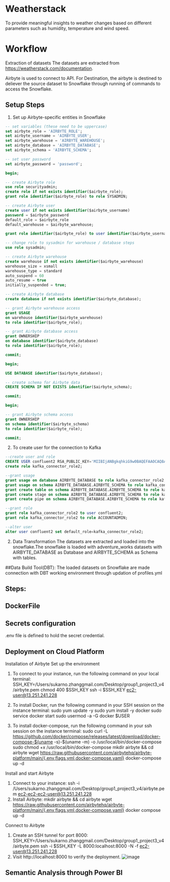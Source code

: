 # Weatherstack
To provide meaningful insights to weather changes based on different parameters such as humidity, temperature and wind speed.

# Workflow
Extraction of datasets
The datasets are extracted from https://weatherstack.com/documentation.

Airbyte is used to connect to API.
For Destination, the airbyte is destined to deliever the source dataset to Snowflake through running of commands to access the Snowflake.

## Setup Steps
1. Set up Airbyte-specific entities in Snowflake
```sql
-- set variables (these need to be uppercase)
set airbyte_role = 'AIRBYTE_ROLE';
set airbyte_username = 'AIRBYTE_USER';
set airbyte_warehouse = 'AIRBYTE_WAREHOUSE';
set airbyte_database = 'AIRBYTE_DATABASE';
set airbyte_schema = 'AIRBYTE_SCHEMA';

-- set user password
set airbyte_password = 'password';

begin;

-- create Airbyte role
use role securityadmin;
create role if not exists identifier($airbyte_role);
grant role identifier($airbyte_role) to role SYSADMIN;

-- create Airbyte user
create user if not exists identifier($airbyte_username)
password = $airbyte_password
default_role = $airbyte_role
default_warehouse = $airbyte_warehouse;

grant role identifier($airbyte_role) to user identifier($airbyte_username);

-- change role to sysadmin for warehouse / database steps
use role sysadmin;

-- create Airbyte warehouse
create warehouse if not exists identifier($airbyte_warehouse)
warehouse_size = xsmall
warehouse_type = standard
auto_suspend = 60
auto_resume = true
initially_suspended = true;

-- create Airbyte database
create database if not exists identifier($airbyte_database);

-- grant Airbyte warehouse access
grant USAGE
on warehouse identifier($airbyte_warehouse)
to role identifier($airbyte_role);

-- grant Airbyte database access
grant OWNERSHIP
on database identifier($airbyte_database)
to role identifier($airbyte_role);

commit;

begin;

USE DATABASE identifier($airbyte_database);

-- create schema for Airbyte data
CREATE SCHEMA IF NOT EXISTS identifier($airbyte_schema);

commit;

begin;

-- grant Airbyte schema access
grant OWNERSHIP
on schema identifier($airbyte_schema)
to role identifier($airbyte_role);

commit;
```

2. To create user for the connection to Kafka
```sql
--create user and role
CREATE USER confluent2 RSA_PUBLIC_KEY='MIIBIjANBgkqhkiG9w0BAQEFAAOCAQ8AMIIBCgKCAQEA1V+WROjik7v1oDRJxHa0Tl7ejtKm4SjuJ2qBiHKq06ja5mR977xmWorjeqNPLJ5Qkxwa+PDW6iXUTmZXyo/y7XCP/LXvYf1d4wphEU/PVLygnneqQAoVck09eiHSl/dgFNKbYlT3w+ko1Su+iZwYo7k2HonI4845hlUhe0MwoA3d2biwSMdWS5/WSOoxCUpYj/+kzKURLu4GmkJftpriYhNnLPnUrS6bUhfF8XJS0qa+AvVv/J96W5gIhXP3FFDGePjtrS+4bGAg/rpGu0w+X/7oVGNjo35cKO0R78mmk7c431pU3QHAvQZTgemSVaG6QFnRnC47uaulbWBIwjFT/QIDAQAB';
create role kafka_connector_role2;

--grant usage
grant usage on database AIRBYTE_DATABASE to role kafka_connector_role2;AIRBYTE_DATABASE.AIRBYTE_SCHEMA.WEATHERSTACK_CURRENT_WEATHER_CURRENT
grant usage on schema AIRBYTE_DATABASE.AIRBYTE_SCHEMA to role kafka_connector_role2;
grant create table on schema AIRBYTE_DATABASE.AIRBYTE_SCHEMA to role kafka_connector_role2;
grant create stage on schema AIRBYTE_DATABASE.AIRBYTE_SCHEMA to role kafka_connector_role2;
grant create pipe on schema AIRBYTE_DATABASE.AIRBYTE_SCHEMA to role kafka_connector_role2;

--grant role
grant role kafka_connector_role2 to user confluent2;
grant role kafka_connector_role2 to role ACCOUNTADMIN;

--alter user
alter user confluent2 set default_role=kafka_connector_role2;

```


2. Data Transformation
The datasets are extracted and loaded into the snowflake.The snowflake is loaded with adventure_works datasets with AIRBYTE_DATABASE as Database and AIRBYTE_SCHEMA as  Schema with tables.

##Data Build Tool(DBT):
The loaded datasets on Snowflake are made connection with DBT working environment through updation of profiles.yml

## Steps:


## DockerFile


## Secrets configuration
.env file is defined to hold the secret credential.

## Deployment on Cloud Platform
Installation of Airbyte
Set up the environment
1.	To connect to your instance, run the following command on your local terminal:
SSH_KEY=/Users/sukarno.zhanggmail.com/Desktop/group1_project3_v4/airbyte.pem
chmod 400 $SSH_KEY 
ssh -i $SSH_KEY ec2-user@13.251.241.228

2.	To install Docker, run the following command in your SSH session on the instance terminal:
sudo yum update -y
sudo yum install -y docker
sudo service docker start
sudo usermod -a -G docker $USER

3.	To install docker-compose, run the following command in your ssh session on the instance terminal:
sudo curl -L https://github.com/docker/compose/releases/latest/download/docker-compose-$(uname -s)-$(uname -m) -o /usr/local/bin/docker-compose
sudo chmod +x /usr/local/bin/docker-compose
mkdir airbyte && cd airbyte
wget https://raw.githubusercontent.com/airbytehq/airbyte-platform/main/{.env,flags.yml,docker-compose.yaml}
docker-compose up -d

Install and start Airbyte
1.	Connect to your instance:
ssh -i /Users/sukarno.zhanggmail.com/Desktop/group1_project3_v4/airbyte.pem ec2-ec2-ec2-user@13.251.241.228
2.	Install Airbyte:
mkdir airbyte && cd airbyte
wget https://raw.githubusercontent.com/airbytehq/airbyte-platform/main/{.env,flags.yml,docker-compose.yaml}
docker compose up -d

Connect to Airbyte
1.	Create an SSH tunnel for port 8000:
SSH_KEY=/Users/sukarno.zhanggmail.com/Desktop/group1_project3_v4/airbyte.pem
ssh -i $SSH_KEY -L 8000:localhost:8000 -N -f ec2-user@13.251.241.228
2.	Visit http://localhost:8000 to verify the deployment.
![image](https://user-images.githubusercontent.com/78150905/234257909-128b41b9-fb06-485c-a217-aa7e488c9968.png)


## Semantic Analysis through Power BI



